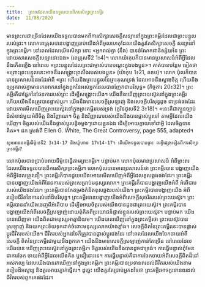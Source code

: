 ```yaml
---
title:  ព្រះពរដែលយើងទទួលបានពីការសិក្សាព្រះគម្ពីរ
date:  11/08/2020
---
```


មានព្រះពរជាច្រើនដែលយើងទទួលបានមកពីការសិក្សាសេចក្តីសន្យានៅក្នុងព្រះគម្ពីរដែលជាព្រះបន្ទូលរបស់ព្រះ។ លោកពេត្រុសបានបង្ហាញប្រាប់យើងអំពីមូលហេតុដែលយើងគួរតែសិក្សាសេចក្តី សន្យានៅក្នុងព្រះគម្ពីរ។ នៅពេលដែលយើងសិក្សា នោះ «អ្នករាល់គ្នា (នឹង) បានចំណែកជានិស្ស័យនៃ ព្រះ ដោយសារសេចក្តីសន្យានោះឯង» (ពេត្រុសទី2 1៖4)។ លោកយ៉ាកុបក៏បានមានប្រសាសន៍អំពីអ្វីដែលនឹងកើតឡើង នៅពេល «ព្រះបន្ទូលដែលព្រះជាម្ចាស់បានបណ្ដុះក្នុងបងប្អូន»។ គាត់បានបន្ថែម ទៀតថា «ព្រោះព្រះបន្ទូលនេះអាចនឹងសង្គ្រោះព្រលឹងរបស់បងប្អូន» (យ៉ាកុប 1៖21, គខប)។ លោក ប៉ុលក៏បានមានប្រសាសន៍ផងដែរអំពី «ព្រះ ហើយនិងព្រះបន្ទូលនៃព្រះគុណទ្រង់ ដែលអាចនឹងស្អាងចិត្ត ហើយនិងឲ្យអ្នករាល់គ្នាមានកេរអាករនៅក្នុងពួកនៃអស់អ្នកដែលបានញែកជាបរិសុទ្ធ» (កិច្ចការ 20៖32)។ ព្រះគម្ពីរគឺជាផ្នែកនៃផែនការរបស់ព្រះ ដើម្បីសង្គ្រោះយើង។ យើងនឹងឃើញព្រះយេស៊ូវនៅក្នុងព្រះគម្ពីរ ហើយយើងនឹងត្រូវបានផ្លាស់ប្តូរ។ យើងនឹងមានសេចក្តីស្រឡាញ់ និងសេចក្តីបរិសុទ្ធដូច ជាទ្រង់ផងដែរ ដោយការមើលឃើញព្រះយេស៊ូវនៅក្នុងព្រះគម្ពីររបស់ទ្រង់ (កូរិនថូសទី2 3៖18)។ «នេះគឺជាក្បួនច្បាប់ដ៏សំខាន់មួយអំពីចិត្ត និងវិញ្ញាណ។ ចិត្ត និងវិញ្ញាណរបស់យើងនឹងបានផ្លាស់ប្តូរទៅ តាមអ្វីដែលយើងឃើញ។ ចិត្តរបស់យើងនឹងផ្លាស់ប្តូរបន្តិចម្តងៗដោយខ្លួនឯង ដើម្បីអោយក្លាយទៅជាអ្វី ដែលចិត្តបានគិត»។ ដក ស្រង់ពី Ellen G. White, The Great Controversy, page 555, adapted។

`សូមអានខគម្ពីរធីម៉ូថេទី2 3៖14-17 និងយ៉ូហាន 17៖14-17។ តើយើងទទួលបានព្រះ ពរអ្វីផ្សេងទៀតពីការសិក្សាព្រះគម្ពីរ?`

លោកប៉ុលបានប្រាប់អោយធីម៉ូថេធ្វើតាមព្រះគម្ពីរ។ បន្ទាប់មក លោកប៉ុលមានប្រសាសន៍ អំពីព្រះពរដែលយើងទទួលបានពីការសិក្សាព្រះគម្ពីរ។ លោកប៉ុលបានមានប្រសាសន៍ថា ព្រះគម្ពីរបាន បង្ហាញយើងអំពីអ្វីដែលត្រូវជឿ។ ព្រះគម្ពីរក៏បានជួយយើងអោយមើលឃើញអំពីអ្វីដែលខុសឆ្គងផងដែរ។ ព្រះគម្ពីរបានបង្ហាញយើងអំពីផែនការរបស់ព្រះសម្រាប់មនុស្សលោក។ ព្រះគម្ពីរក៏បានបង្ហាញយើងអំពី អំពើបាបរបស់យើងផងដែរ។ ព្រះគម្ពីរបានកែតម្រង់គំនិតខុសឆ្គងរបស់យើង។ ព្រះគម្ពីរបានបង្ហាញយើង អំពីរបៀបជីវិតនៃការរស់នៅដ៏បរិសុទ្ធ។ ព្រះគម្ពីរបានបង្ហាញយើងអំពីសេចក្តីសុចរិតរបស់ព្រះយេស៊ូវ។ ព្រះគម្ពីរបាននាំយើងចេញពីអំពើបាប ដើម្បីអោយចិត្តរបស់យើងបានដូចជាព្រះយេស៊ូវ។ ព្រះគម្ពីរបាន បង្ហាញយើងអំពីសេចក្តីស្រឡាញ់ដោយពុំគិតពីប្រយោជន៍ផ្ទាល់ខ្លួនរបស់ព្រះយេស៊ូវ។ បន្ទាប់មក យើង បានឃើញថា យើងពិតជាមនុស្សអាត្មានិយម។ យើងបានឃើញនៅក្នុងព្រះគម្ពីរថា ព្រះយេស៊ូវបាន ស្រឡាញ់ និងយកព្រះទ័យទុកដាក់ចំពោះមនុស្សលោកយ៉ាងខ្លាំង។ សេចក្តីពិតនៃព្រះគម្ពីរនេះបានផ្លាស់ ប្តូរជីវិតរបស់យើង។ ជីវិតរបស់អ្នកដទៃក៏ត្រូវបានផ្លាស់ប្តូរផងដែរ នៅពេលដែលយើងចែកចាយអំពីសេចក្តី ពិតនៃព្រះគម្ពីរជាមួយនឹងពួកគេ។ យើងនឹងមានសេចក្តីស្រឡាញ់កាន់តែច្រើន នៅពេលដែលយើងបាន ឃើញព្រះយេស៊ូវនៅក្នុងព្រះគម្ពីរ។ ចិត្តរបស់យើងនឹងបានដូចជាទ្រង់។ ការធ្វើបន្ទាល់ពុំមែនជាការចែក ចាយអំពីអ្វីដែលយើងគិត ឬជឿនោះទេ។ ការធ្វើបន្ទាល់គឺជាការចែកចាយអំពីសេចក្តីពិតដ៏នៅអស់កល្ប ដែលយើងបានរកឃើញនៅក្នុងព្រះគម្ពីរ។ ព្រះគម្ពីរបានប្រទានពរដល់ជីវិតរបស់យើងតាមរបៀបដ៏អស្ចារ្យ និងគួរអោយភ្ញាក់ផ្អើល។ ដូច្នេះ យើងគួរតែប្រាប់អ្នកដទៃថា ព្រះគម្ពីរអាចប្រទានពរដល់ជីវិតរបស់ពួកគេផងដែរ។